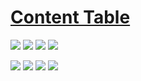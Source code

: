 # [Content Table](https://github.com/chlkvnck/chlkvnck/blob/main/content.md)

![](https://shields.io/badge/-HTML5-E34F26?logo=html5&style=for-the-badge&logoColor=fff)
![](https://shields.io/badge/-CSS3-1572B6?logo=css3&style=for-the-badge&logoColor=fff)
![](https://shields.io/badge/-Java_Script-F7DF1E?logo=javascript&style=for-the-badge&logoColor=222)
![](https://shields.io/badge/-React-282c34?logo=react&style=for-the-badge)

![](https://shields.io/badge/-Node-282c34?logo=node.js&style=for-the-badge)
![](https://shields.io/badge/-Webpack-282c34?logo=webpack&style=for-the-badge)
![](https://shields.io/badge/-Jest-282c34?logo=jest&style=for-the-badge)
![](https://shields.io/badge/-MongoDB-282c34?logo=MongoDB&style=for-the-badge)
